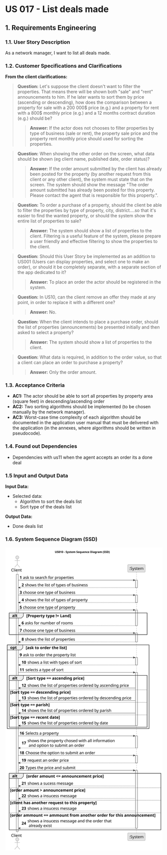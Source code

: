 # US 017 - List deals made

## 1. Requirements Engineering


### 1.1. User Story Description


As a network manager, I want to list all deals made.


### 1.2. Customer Specifications and Clarifications 


**From the client clarifications:**


> **Question:** Let's suppose the client doesn't want to filter the properties. That means there will be shown both "sale" and "rent" announcements to him. If he later wants to sort them by price (ascending or descending), how does the comparison between a property for sale with a 200 000$ price (e.g.) and a property for rent with a 800$ monthly price (e.g.) and a 12 months contract duration (e.g.) should be?
>> **Answer:** If the actor does not chooses to filter properties by type of business (sale or rent), the property sale price and the property rent monthly price should used for sorting the properties.

> **Question:** When showing the other order on the screen, what data should be shown (eg client name, published date, order status)?
>> **Answer:** If the order amount submitted by the client has already been posted for the property (by another request from this client or any other client), the system must state that on the screen. The system should show the message "The order amount submitted has already been posted for this property. Please contact the agent that is responsible for this property.".

> **Question:** To order a purchase of a property, should the client be able to filter the properties by type of property, city, district....so that it's easier to find the wanted property, or should the system show the entire list of properties to sale?
>> **Answer:** The system should show a list of properties to the client. Filtering is a useful feature of the system, please prepare a user friendly and effective filtering to show the properties to the client.

> **Question:** Should this User Story be implemented as an addition to US001 (Users can display properties, and select one to make an order), or should it be completely separate, with a separate section of the app dedicated to it?
>> **Answer:** To place an order the actor should be registered in the system.

> **Question:** In US10, can the client remove an offer they made at any point, in order to replace it with a different one?
>> **Answer:** No.

> **Question:** When the client intends to place a purchase order, should the list of properties (announcements) be presented initially and then asked to select a property?
>> **Answer:** The system should show a list of properties to the client.

> **Question:** What data is required, in addition to the order value, so that a client can place an order to purchase a property?
>> **Answer:** Only the order amount.

### 1.3. Acceptance Criteria

* **AC1:** The actor should be able to sort all properties by property area (square feet)
  in descending/ascending order
* **AC2:**  Two sorting algorithms should be implemented (to be chosen manually by
  the network manager).
* **AC3:** Worst-case time complexity of each algorithm should be documented in the
  application user manual that must be delivered with the application (in the
  annexes, where algorithms should be written in pseudocode).


### 1.4. Found out Dependencies

* Dependencies with us11 when the agent accepts an order its a done deal

### 1.5 Input and Output Data


**Input Data:**



* Selected data:
    * Algorithm to sort the deals list
    * Sort type of the deals list




**Output Data:**

* Done deals list

### 1.6. System Sequence Diagram (SSD)




![System Sequence Diagram - Alternative One](svg/us017-system-sequence-diagram.svg)


